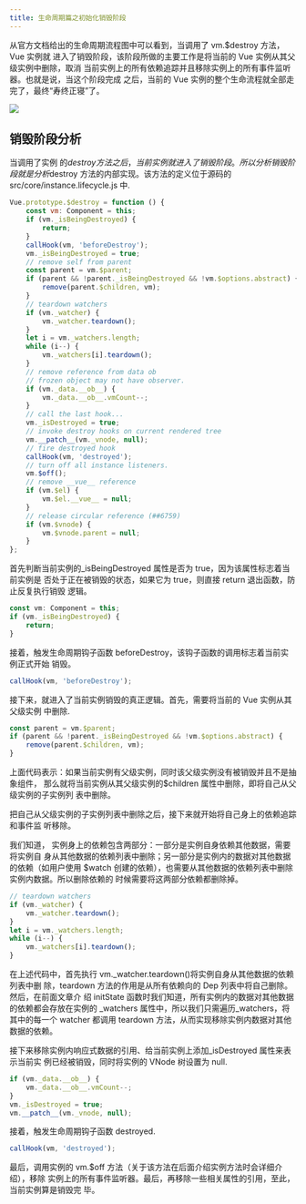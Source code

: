 ```yaml
---
title: 生命周期篇之初始化销毁阶段
---
```


从官方文档给出的生命周期流程图中可以看到，当调用了 vm.$destroy 方法，Vue 实例就
进入了销毁阶段，该阶段所做的主要工作是将当前的 Vue 实例从其父级实例中删除，取消
当前实例上的所有依赖追踪并且移除实例上的所有事件监听器。也就是说，当这个阶段完成
之后，当前的 Vue 实例的整个生命流程就全部走完了，最终“寿终正寝”了。

![](http://ibadgers.cn/images/vue_lifecycle_7.png)

## 销毁阶段分析

当调用了实例
的$destroy方法之后，当前实例就进入了销毁阶段。所以分析销毁阶段就是分析$destroy
方法的内部实现。该方法的定义位于源码的 src/core/instance.lifecycle.js 中.

```js
Vue.prototype.$destroy = function () {
	const vm: Component = this;
	if (vm._isBeingDestroyed) {
		return;
	}
	callHook(vm, 'beforeDestroy');
	vm._isBeingDestroyed = true;
	// remove self from parent
	const parent = vm.$parent;
	if (parent && !parent._isBeingDestroyed && !vm.$options.abstract) {
		remove(parent.$children, vm);
	}
	// teardown watchers
	if (vm._watcher) {
		vm._watcher.teardown();
	}
	let i = vm._watchers.length;
	while (i--) {
		vm._watchers[i].teardown();
	}
	// remove reference from data ob
	// frozen object may not have observer.
	if (vm._data.__ob__) {
		vm._data.__ob__.vmCount--;
	}
	// call the last hook...
	vm._isDestroyed = true;
	// invoke destroy hooks on current rendered tree
	vm.__patch__(vm._vnode, null);
	// fire destroyed hook
	callHook(vm, 'destroyed');
	// turn off all instance listeners.
	vm.$off();
	// remove __vue__ reference
	if (vm.$el) {
		vm.$el.__vue__ = null;
	}
	// release circular reference (##6759)
	if (vm.$vnode) {
		vm.$vnode.parent = null;
	}
};
```

首先判断当前实例的\_isBeingDestroyed 属性是否为 true，因为该属性标志着当前实例是
否处于正在被销毁的状态，如果它为 true，则直接 return 退出函数，防止反复执行销毁
逻辑。

```js
const vm: Component = this;
if (vm._isBeingDestroyed) {
	return;
}
```

接着，触发生命周期钩子函数 beforeDestroy，该钩子函数的调用标志着当前实例正式开始
销毁。

```js
callHook(vm, 'beforeDestroy');
```

接下来，就进入了当前实例销毁的真正逻辑。首先，需要将当前的 Vue 实例从其父级实例
中删除.

```js
const parent = vm.$parent;
if (parent && !parent._isBeingDestroyed && !vm.$options.abstract) {
	remove(parent.$children, vm);
}
```

上面代码表示：如果当前实例有父级实例，同时该父级实例没有被销毁并且不是抽象组件，
那么就将当前实例从其父级实例的$children 属性中删除，即将自己从父级实例的子实例列
表中删除。

把自己从父级实例的子实例列表中删除之后，接下来就开始将自己身上的依赖追踪和事件监
听移除。

我们知道， 实例身上的依赖包含两部分：一部分是实例自身依赖其他数据，需要将实例自
身从其他数据的依赖列表中删除；另一部分是实例内的数据对其他数据的依赖（如用户使用
$watch 创建的依赖），也需要从其他数据的依赖列表中删除实例内数据。所以删除依赖的
时候需要将这两部分依赖都删除掉。

```js
// teardown watchers
if (vm._watcher) {
	vm._watcher.teardown();
}
let i = vm._watchers.length;
while (i--) {
	vm._watchers[i].teardown();
}
```

在上述代码中，首先执行 vm.\_watcher.teardown()将实例自身从其他数据的依赖列表中删
除，teardown 方法的作用是从所有依赖向的 Dep 列表中将自己删除。然后，在前面文章介
绍 initState 函数时我们知道，所有实例内的数据对其他数据的依赖都会存放在实例的
\_watchers 属性中，所以我们只需遍历\_watchers，将其中的每一个 watcher 都调用
teardown 方法，从而实现移除实例内数据对其他数据的依赖。

接下来移除实例内响应式数据的引用、给当前实例上添加\_isDestroyed 属性来表示当前实
例已经被销毁，同时将实例的 VNode 树设置为 null.

```js
if (vm._data.__ob__) {
	vm._data.__ob__.vmCount--;
}
vm._isDestroyed = true;
vm.__patch__(vm._vnode, null);
```

接着，触发生命周期钩子函数 destroyed.

```js
callHook(vm, 'destroyed');
```

最后，调用实例的 vm.$off 方法（关于该方法在后面介绍实例方法时会详细介绍），移除
实例上的所有事件监听器。最后，再移除一些相关属性的引用，至此，当前实例算是销毁完
毕。
